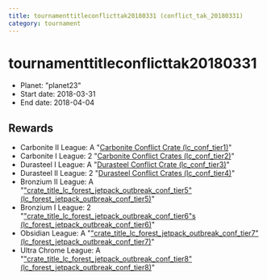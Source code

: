 ```yaml
---
title: tournamenttitleconflicttak20180331 (conflict_tak_20180331)
category: tournament
---
```

# tournamenttitleconflicttak20180331

  * Planet: "planet23"
  * Start date: 2018-03-31
  * End date: 2018-04-04

## Rewards

  * Carbonite II League: A "[Carbonite Conflict Crate (lc_conf_tier1)](lc_conf_tier1.html)"
  * Carbonite I League: 2 "[Carbonite Conflict Crates (lc_conf_tier2)](lc_conf_tier2.html)"
  * Durasteel I League: A "[Durasteel Conflict Crate (lc_conf_tier3)](lc_conf_tier3.html)"
  * Durasteel II League: 2 "[Durasteel Conflict Crates (lc_conf_tier4)](lc_conf_tier4.html)"
  * Bronzium II League: A "["crate_title_lc_forest_jetpack_outbreak_conf_tier5" (lc_forest_jetpack_outbreak_conf_tier5)](lc_forest_jetpack_outbreak_conf_tier5.html)"
  * Bronzium I League: 2 "["crate_title_lc_forest_jetpack_outbreak_conf_tier6"s (lc_forest_jetpack_outbreak_conf_tier6)](lc_forest_jetpack_outbreak_conf_tier6.html)"
  * Obsidian League: A "["crate_title_lc_forest_jetpack_outbreak_conf_tier7" (lc_forest_jetpack_outbreak_conf_tier7)](lc_forest_jetpack_outbreak_conf_tier7.html)"
  * Ultra Chrome League: A "["crate_title_lc_forest_jetpack_outbreak_conf_tier8" (lc_forest_jetpack_outbreak_conf_tier8)](lc_forest_jetpack_outbreak_conf_tier8.html)"
